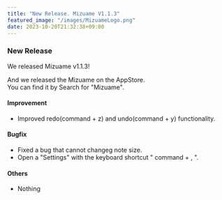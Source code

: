 ```yaml
---
title: "New Release. Mizuame V1.1.3"
featured_image: "/images/MizuameLogo.png"
date: 2023-10-20T21:32:38+09:00
---
```

### New Release
We released Mizuame v1.1.3!  

And we released the Mizuame on the AppStore.  
You can find it by Search for "Mizuame".  

#### Improvement
- Improved redo(command + z) and undo(command + y) functionality.

#### Bugfix
- Fixed a bug that cannot changeg note size.
- Open a "Settings" with the keyboard shortcut " command + , ".

#### Others
- Nothing

